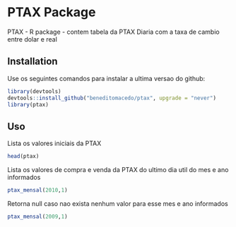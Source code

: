 # PTAX Package

PTAX - R package - contem tabela da PTAX Diaria com a taxa de cambio entre dolar e real



Installation
------------
Use os seguintes comandos para instalar a ultima versao do github:

``` r
library(devtools)
devtools::install_github("beneditomacedo/ptax", upgrade = "never")
library(ptax)
```

Uso
---

Lista os valores iniciais da PTAX

``` r
head(ptax)

```

Lista os valores de compra e venda da PTAX do ultimo dia util do mes e ano informados

``` r
ptax_mensal(2010,1)
```

Retorna null caso nao exista nenhum valor para esse mes e ano informados

``` r
ptax_mensal(2009,1)
```
